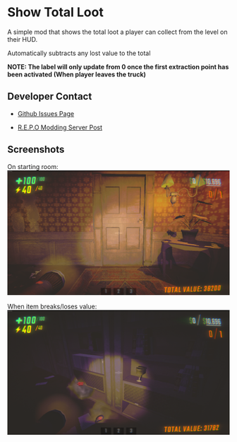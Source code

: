 # Show Total Loot
A simple mod that shows the total loot a player can collect from the level on their HUD.

Automatically subtracts any lost value to the total

**NOTE: The label will only update from 0 once the first extraction point has been activated (When player leaves the truck)**

## Developer Contact

- [Github Issues Page](https://github.com/MiguelAngeloBautista/Show-Total-Loot/issues)

- [R.E.P.O Modding Server Post](https://discord.com/channels/1344557689979670578/1363027652939878481)

## Screenshots
On starting room:
![Screenshot 2025-04-17 003606.png](https://github.com/MiguelAngeloBautista/Show-Total-Loot/raw/main/Images/Screenshot%202025-04-17%20003606.png)

When item breaks/loses value:
![Screenshot 2025-04-17 003703.png](https://github.com/MiguelAngeloBautista/Show-Total-Loot/raw/main/Images/Screenshot%202025-04-17%20003703.png)